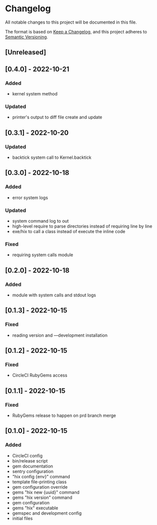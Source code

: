# Changelog
All notable changes to this project will be documented in this file.

The format is based on [Keep a Changelog](https://keepachangelog.com/en/1.0.0/),
and this project adheres to [Semantic Versioning](https://semver.org/spec/v2.0.0.html).

## [Unreleased]

## [0.4.0] - 2022-10-21
### Added
- kernel system method
### Updated
- printer's output to diff file create and update

## [0.3.1] - 2022-10-20
### Updated
- backtick system call to Kernel.backtick

## [0.3.0] - 2022-10-18
### Added
- error system logs
### Updated
- system command log to out
- high-level require to parse directories instead of requiring line by line
- exe/hix to call a class instead of execute the inline code
### Fixed
- requiring system calls module

## [0.2.0] - 2022-10-18
### Added
- module with system calls and stdout logs

## [0.1.3] - 2022-10-15
### Fixed
- reading version and —development installation

## [0.1.2] - 2022-10-15
### Fixed
- CircleCI RubyGems access

## [0.1.1] - 2022-10-15
### Fixed
- RubyGems release to happen on prd branch merge

## [0.1.0] - 2022-10-15
### Added
- CircleCI config
- bin/release script
- gem documentation
- sentry configuration
- "hix config {env}" command
- template file-printing class
- gem configuration override
- gems "hix new {uuid}" command
- gems "hix version" command
- gem configuration
- gems "hix" executable
- gemspec and development config
- initial files
